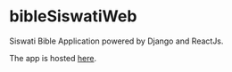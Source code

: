 # bibleSiswatiWeb
Siswati Bible Application powered by Django and ReactJs.

The app is hosted [here](https://libhayibheli.pythonanywhere.com/).
